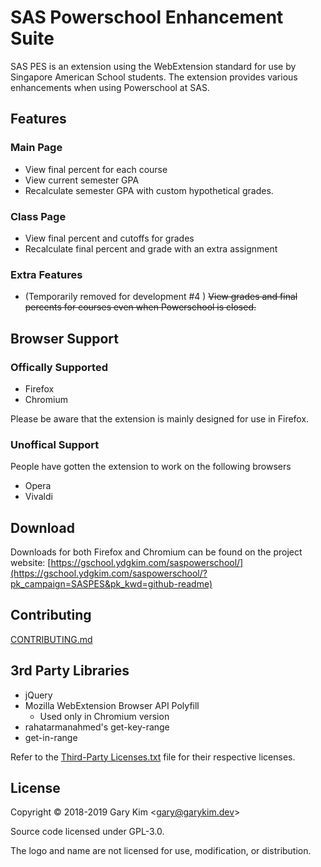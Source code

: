 # SAS Powerschool Enhancement Suite

SAS PES is an extension using the WebExtension standard for use by Singapore American School students. The extension provides various enhancements when using Powerschool at SAS.

## Features

### Main Page
* View final percent for each course
* View current semester GPA
* Recalculate semester GPA with custom hypothetical grades.

### Class Page
* View final percent and cutoffs for grades
* Recalculate final percent and grade with an extra assignment

### Extra Features
* (Temporarily removed for development #4 ) ~~View grades and final percents for courses even when Powerschool is closed.~~

## Browser Support

### Offically Supported

* Firefox
* Chromium

Please be aware that the extension is mainly designed for use in Firefox.

### Unoffical Support

People have gotten the extension to work on the following browsers

* Opera
* Vivaldi

## Download

Downloads for both Firefox and Chromium can be found on the project website: [https://gschool.ydgkim.com/saspowerschool/](https://gschool.ydgkim.com/saspowerschool/?pk_campaign=SASPES&pk_kwd=github-readme)


## Contributing

[CONTRIBUTING.md](/CONTRIBUTING.md)

## 3rd Party Libraries

* jQuery
* Mozilla WebExtension Browser API Polyfill
    * Used only in Chromium version
* rahatarmanahmed's get-key-range
* get-in-range

Refer to the [Third-Party Licenses.txt](/Third-Party%20Licenses.txt) file for their respective licenses.

## License

Copyright &copy; 2018-2019 Gary Kim &lt;<gary@garykim.dev>&gt;

Source code licensed under GPL-3.0.

The logo and name are not licensed for use, modification, or distribution.